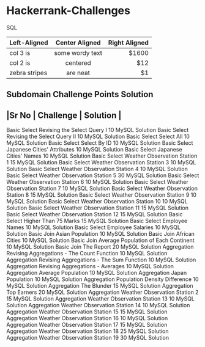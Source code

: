 # Hackerrank-Challenges

SQL

| Left-Aligned  | Center Aligned  | Right Aligned |
| :------------ |:---------------:| -----:|
| col 3 is      | some wordy text | $1600 |
| col 2 is      | centered        |   $12 |
| zebra stripes | are neat        |    $1 |


Subdomain	Challenge	Points	Solution
----------------------------------------------------------------------
|Sr No |                 Challenge         |            Solution      |  
----------------------------------------------------------------------
Basic Select	Revising the Select Query I	10	MySQL Solution
Basic Select	Revising the Select Query II	10	MySQL Solution
Basic Select	Select All	10	MySQL Solution
Basic Select	Select By ID	10	MySQL Solution
Basic Select	Japanese Cities' Attributes	10	MySQL Solution
Basic Select	Japanese Cities' Names	10	MySQL Solution
Basic Select	Weather Observation Station 1	15	MySQL Solution
Basic Select	Weather Observation Station 3	10	MySQL Solution
Basic Select	Weather Observation Station 4	10	MySQL Solution
Basic Select	Weather Observation Station 5	30	MySQL Solution
Basic Select	Weather Observation Station 6	10	MySQL Solution
Basic Select	Weather Observation Station 7	10	MySQL Solution
Basic Select	Weather Observation Station 8	15	MySQL Solution
Basic Select	Weather Observation Station 9	10	MySQL Solution
Basic Select	Weather Observation Station 10	10	MySQL Solution
Basic Select	Weather Observation Station 11	15	MySQL Solution
Basic Select	Weather Observation Station 12	15	MySQL Solution
Basic Select	Higher Than 75 Marks	15	MySQL Solution
Basic Select	Employee Names	10	MySQL Solution
Basic Select	Employee Salaries	10	MySQL Solution
Basic Join	Asian Population	10	MySQL Solution
Basic Join	African Cities	10	MySQL Solution
Basic Join	Average Population of Each Continent	10	MySQL Solution
Basic Join	The Report	20	MySQL Solution
Aggregation	Revising Aggregations - The Count Function	10	MySQL Solution
Aggregation	Revising Aggregations - The Sum Function	10	MySQL Solution
Aggregation	Revising Aggregations - Averages	10	MySQL Solution
Aggregation	Average Population	10	MySQL Solution
Aggregation	Japan Population	10	MySQL Solution
Aggregation	Population Density Difference	10	MySQL Solution
Aggregation	The Blunder	15	MySQL Solution
Aggregation	Top Earners	20	MySQL Solution
Aggregation	Weather Observation Station 2	15	MySQL Solution
Aggregation	Weather Observation Station 13	10	MySQL Solution
Aggregation	Weather Observation Station 14	10	MySQL Solution
Aggregation	Weather Observation Station 15	15	MySQL Solution
Aggregation	Weather Observation Station 16	10	MySQL Solution
Aggregation	Weather Observation Station 17	15	MySQL Solution
Aggregation	Weather Observation Station 18	25	MySQL Solution
Aggregation	Weather Observation Station 19	30	MySQL Solution
